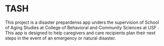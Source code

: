 # TASH
This project is a disaster prepardenss app unders the supervision of School of Aging Studies at College of Behavioral and Community Sciences at USF . This app is designed to help caregivers and care recipients plan their next steps in the event of an emergency or natural disaster.
